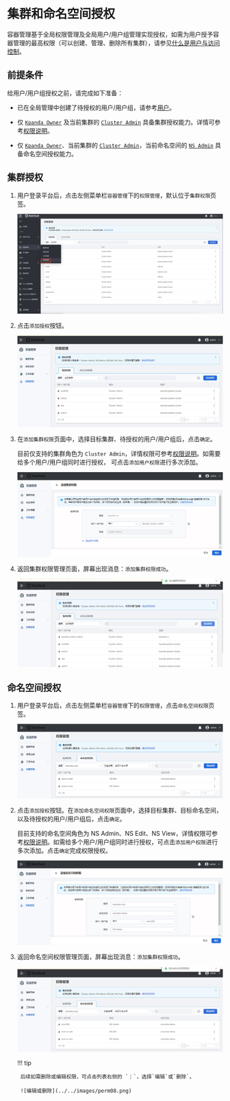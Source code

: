 # 集群和命名空间授权

容器管理基于全局权限管理及全局用户/用户组管理实现授权，如需为用户授予容器管理的最高权限（可以创建、管理、删除所有集群），请参见[什么是用户与访问控制](../../../ghippo/04UserGuide/01access-control/iam.md)。

## 前提条件

给用户/用户组授权之前，请完成如下准备：

- 已在全局管理中创建了待授权的用户/用户组，请参考[用户](../../../ghippo/04UserGuide/01access-control/user.md)。

- 仅 [`Kpanda Owner`](../../../ghippo/04UserGuide/01access-control/global.md) 及当前集群的 [`Cluster Admin`](PermissionBrief.md#cluster-admin) 具备集群授权能力。详情可参考[权限说明](PermissionBrief.md)。

- 仅 [`Kpanda Owner`](../../../ghippo/04UserGuide/01access-control/global.md)、当前集群的 [`Cluster Admin`](PermissionBrief.md#cluster-admin)，当前命名空间的 [`NS Admin`](PermissionBrief.md#ns-admin) 具备命名空间授权能力。

## 集群授权

1. 用户登录平台后，点击左侧菜单栏`容器管理`下的`权限管理`，默认位于`集群权限`页签。

    ![集群权限](../../images/perm01.png)

2. 点击`添加授权`按钮。

    ![添加授权](../../images/perm02.png)

3. 在`添加集群权限`页面中，选择目标集群、待授权的用户/用户组后，点击`确定`。

    目前仅支持的集群角色为 `Cluster Admin`，详情权限可参考[权限说明](PermissionBrief.md)。如需要给多个用户/用户组同时进行授权， 可点击`添加用户权限`进行多次添加。

    ![添加集群权限](../../images/perm03.png)

4. 返回集群权限管理页面，屏幕出现消息：`添加集群权限成功`。

    ![添加成功](../../images/perm04.png)

## 命名空间授权

1. 用户登录平台后，点击左侧菜单栏`容器管理`下的`权限管理`，点击`命名空间权限`页签。

    ![命名空间权限](../../images/perm05.png)

2. 点击`添加授权`按钮。在`添加命名空间权限`页面中，选择目标集群、目标命名空间，以及待授权的用户/用户组后，点击`确定`。

    目前支持的命名空间角色为 NS Admin、NS Edit、NS View，详情权限可参考[权限说明](PermissionBrief.md)。如需给多个用户/用户组同时进行授权，可点击`添加用户权限`进行多次添加。点击`确定`完成权限授权。

    ![添加命名空间权限](../../images/perm06.png)

3. 返回命名空间权限管理页面，屏幕出现消息：`添加集群权限成功`。

    ![添加成功](../../images/perm07.png)

    !!! tip

        后续如需删除或编辑权限，可点击列表右侧的 `⋮`，选择`编辑`或`删除`。

        ![编辑或删除](../../images/perm08.png)

